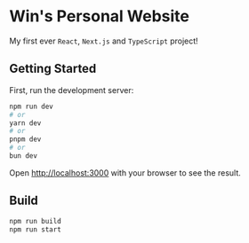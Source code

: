 # Win's Personal Website
My first ever `React`, `Next.js` and `TypeScript` project!

## Getting Started

First, run the development server:

```bash
npm run dev
# or
yarn dev
# or
pnpm dev
# or
bun dev
```

Open [http://localhost:3000](http://localhost:3000) with your browser to see the result.

## Build
```bash
npm run build
npm run start
```